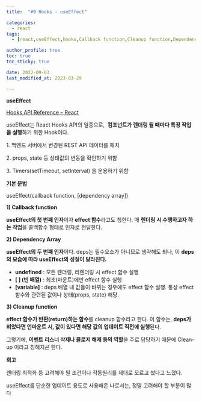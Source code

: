 ```yaml
---
title:  "#9 Hooks - useEffect"

categories:
  - react
tags:
  - [react,useEffect,hooks,Callback function,Cleanup function,Dependency Array]

author_profile: true
toc: true
toc_sticky: true

date: 2022-09-03
last_modified_at: 2023-03-29

---
```


**useEffect**

[Hooks API Reference – React](https://ko.reactjs.org/docs/hooks-reference.html#useeffect)


useEffect는 React Hooks API의 일종으로, 
**컴포넌트가 렌더링 될 때마다 특정 작업을 실행**하기 위한 Hook이다.

1. 백엔드 서버에서 변경된 REST API 데이터를 패치

2. props, state 등 상태값의 변동을 확인하기 위함

3. Timers(setTimeout, setInterval) 을 운용하기 위함

**기본 문법**

useEffect(callback function, [dependency array])

**1) Callback function**

**useEffect의 첫 번째 인자**이자 **effect 함수**라고도 칭한다. 매 **렌더링 시 수행하고자 하는 작업**을 콜백함수 형태로 인자로 전달한다.

**2) Dependency Array**

**useEffect의 두 번째 인자**이다. deps는 필수요소가 아니므로 생략해도 되나, 이 **deps의 모습에 따라 useEffect의 성질이 달라진다.**

- **undefined** : 모든 렌더링, 리렌더링 시 effect 함수 실행
- **[ ] (빈 배열)** : 최초(마운트)에만 effect 함수 실행
- **[variable]** : deps 배열 내 값들이 바뀌는 경우에도 effect 함수 실행. 통상 effect 함수와 관련된 값이나 상태(props, state) 해당.

**3) Cleanup function**

**effect 함수가 반환(return)하는 함수**를 cleanup 함수라고 한다. 이 함수는, **deps가 비었다면 언마운트 시, 값이 있다면 해당 값의 업데이트 직전에 실행**된다.

그렇기에, **이벤트 리스너 삭제나 클로저 해제 등의 역할**을 주로 담당하기 때문에 Clean-up 이라고 칭해지곤 한다.

**회고**

렌더링 최적화 등 고려해야 될 조건이나 작동원리를 제대로 모르고 썼다고 느꼈다.

useEffect를 단순한 업데이트 용도로 사용해온 나로서는, 정말 고려해야 할 부분이 많다